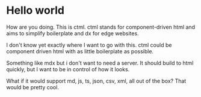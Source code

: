 # Hello world

How are you doing. This is ctml. ctml stands for component-driven html and aims to simplify boilerplate and dx for edge websites.

I don't know yet exactly where I want to go with this. ctml could be component driven html with as little boilerplate as possible.

Something like mdx but i don't want to need a server. It should build to html quickly, but I want to be in control of how it looks.

What if it would support md, js, ts, json, csv, xml, all out of the box? That would be pretty cool.

